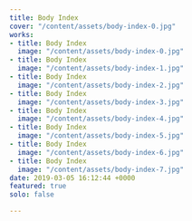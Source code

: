 ```yaml
---
title: Body Index
cover: "/content/assets/body-index-0.jpg"
works:
- title: Body Index
  image: "/content/assets/body-index-0.jpg"
- title: Body Index
  image: "/content/assets/body-index-1.jpg"
- title: Body Index
  image: "/content/assets/body-index-2.jpg"
- title: Body Index
  image: "/content/assets/body-index-3.jpg"
- title: Body Index
  image: "/content/assets/body-index-4.jpg"
- title: Body Index
  image: "/content/assets/body-index-5.jpg"
- title: Body Index
  image: "/content/assets/body-index-6.jpg"
- title: Body Index
  image: "/content/assets/body-index-7.jpg"
date: 2019-03-05 16:12:44 +0000
featured: true
solo: false

---
```

